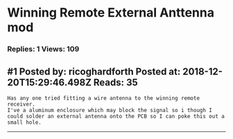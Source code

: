 # Winning Remote External Anttenna mod

### Replies: 1 Views: 109

## \#1 Posted by: ricoghardforth Posted at: 2018-12-20T15:29:46.498Z Reads: 35

```
Has any one tried fitting a wire antenna to the winning remote receiver.  
I've a aluminum enclosure which may block the signal so i though I could solder an external antenna onto the PCB so I can poke this out a small hole.
```

---
